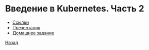 # Введение в Kubernetes. Часть 2 

- [Ссылки](material/Links.md)
- [Презентация](material/Intro_Kubernetes.pdf)
- [Домашнее задание](hw/README.md)

[Назад](../README.md)